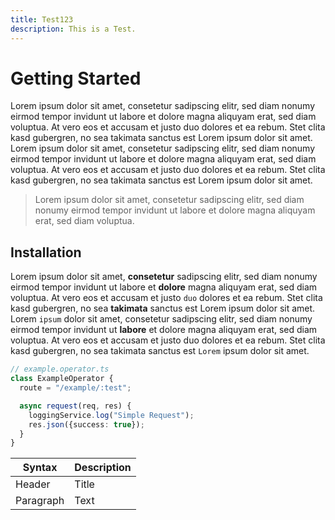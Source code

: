 ```yaml
---
title: Test123
description: This is a Test.
---
```


# Getting Started

Lorem ipsum dolor sit amet, consetetur sadipscing elitr, sed diam nonumy eirmod tempor invidunt ut labore et dolore magna aliquyam erat, sed diam voluptua. At vero eos et accusam et justo duo dolores et ea rebum. Stet clita kasd gubergren, no sea takimata sanctus est Lorem ipsum dolor sit amet. Lorem ipsum dolor sit amet, consetetur sadipscing elitr, sed diam nonumy eirmod tempor invidunt ut labore et dolore magna aliquyam erat, sed diam voluptua. At vero eos et accusam et justo duo dolores et ea rebum. Stet clita kasd gubergren, no sea takimata sanctus est Lorem ipsum dolor sit amet.

> Lorem ipsum dolor sit amet, consetetur sadipscing elitr, sed diam nonumy eirmod tempor invidunt ut labore et dolore magna aliquyam erat, sed diam voluptua.

## Installation

Lorem ipsum dolor sit amet, **consetetur** sadipscing elitr, sed diam nonumy eirmod tempor invidunt ut labore et **dolore** magna aliquyam erat, sed diam voluptua. At vero eos et accusam et justo `duo` dolores et ea rebum. Stet clita kasd gubergren, no sea **takimata** sanctus est Lorem ipsum dolor sit amet. Lorem `ipsum` dolor sit amet, consetetur sadipscing elitr, sed diam nonumy eirmod tempor invidunt ut **labore** et dolore magna aliquyam erat, sed diam voluptua. At vero eos et accusam et justo duo dolores et ea rebum. Stet clita kasd gubergren, no sea takimata sanctus est `Lorem` ipsum dolor sit amet.


```ts
// example.operator.ts
class ExampleOperator {
  route = "/example/:test";

  async request(req, res) {
    loggingService.log("Simple Request");
    res.json({success: true});
  }
}
```

| Syntax      | Description |
| ----------- | ----------- |
| Header      | Title       |
| Paragraph   | Text        |